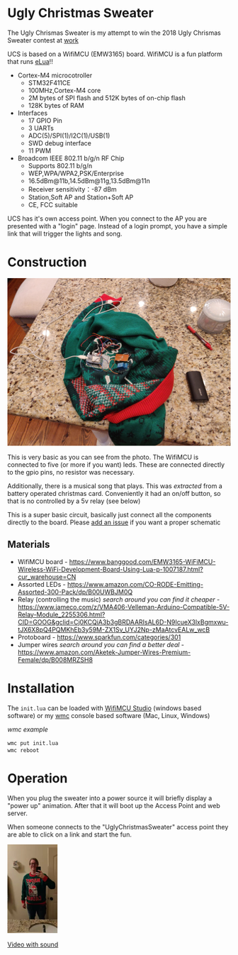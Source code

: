 # Ugly Christmas Sweater
The Ugly Chrismas Sweater is my attempt to win the 2018 Ugly Chrismas Sweater contest at [work](http://bcianswers.com)

UCS is based on a WifiMCU (EMW3165) board. WifiMCU is a fun platform that runs [eLua](https://github.com/elua/elua)!!
* Cortex-M4 microcotroller
  * STM32F411CE
  * 100MHz,Cortex-M4 core
  * 2M bytes of SPI flash and 512K bytes of on-chip flash
  * 128K bytes of RAM
* Interfaces
  * 17 GPIO Pin
  * 3 UARTs
  * ADC(5)/SPI(1)/I2C(1)/USB(1)
  * SWD debug interface
  * 11 PWM
* Broadcom IEEE 802.11 b/g/n RF Chip
  * Supports 802.11 b/g/n
  * WEP,WPA/WPA2,PSK/Enterprise
  * 16.5dBm@11b,14.5dBm@11g,13.5dBm@11n
  * Receiver sensitivity：-87 dBm
  * Station,Soft AP and Station+Soft AP
  * CE,  FCC  suitable

UCS has it's own access point.  When you connect to the AP you are presented with a "login" page.  Instead of a login prompt, you have a simple link that will trigger the lights and song.

# Construction

<img src="/media/IMG_20181208_150545.jpg" width=600>

This is very basic as you can see from the photo.  The WifiMCU is connected to five (or more if you want) leds.  These are connected directly to the gpio pins, no resistor was necessary.

Additionally, there is a musical song that plays.  This was *extracted* from a battery operated christmas card.  Conveniently it had an on/off button, so that is no controlled by a 5v relay (see below)

This is a super basic circuit, basically just connect all the components directly to the board.  Please [add an issue](https://github.com/zpeters/UglyChristmasSweater/issues) if you want a proper schematic

## Materials
* WifiMCU board - https://www.banggood.com/EMW3165-WiFiMCU-Wireless-WiFi-Development-Board-Using-Lua-p-1007187.html?cur_warehouse=CN
* Assorted LEDs - https://www.amazon.com/CO-RODE-Emitting-Assorted-300-Pack/dp/B00UWBJM0Q
* Relay (controlling the music) *search around you can find it cheaper* - https://www.jameco.com/z/VMA406-Velleman-Arduino-Compatible-5V-Relay-Module_2255306.html?CID=GOOG&gclid=Cj0KCQiA3b3gBRDAARIsAL6D-N9IcueX3lxBgmxwu-tJX6X8pQ4PQMKhEb3y59M-ZX1Sv_UYJ2Np-zMaAtcvEALw_wcB
* Protoboard - https://www.sparkfun.com/categories/301
* Jumper wires *search around you can find a better deal* - https://www.amazon.com/Aketek-Jumper-Wires-Premium-Female/dp/B008MRZSH8

# Installation 
The `init.lua` can be loaded with [WifiMCU Studio](https://github.com/SmartArduino/WiFiMCU-STUDIO) (windows based software) or my [wmc](https://github.com/zpeters/wmc) console based software (Mac, Linux, Windows)

*wmc example*
```
wmc put init.lua
wmc reboot
```

# Operation
When you plug the sweater into a power source it will briefly display a "power up" animation.  After that it will boot up the Access Point and web server. 

When someone connects to the "UglyChristmasSweater" access point they are able to click on a link and start the fun.

<img src="media/ucs.webp" height="200">

<a href="media/2018-12-11 19.26.59.mp4">Video with sound</a>
